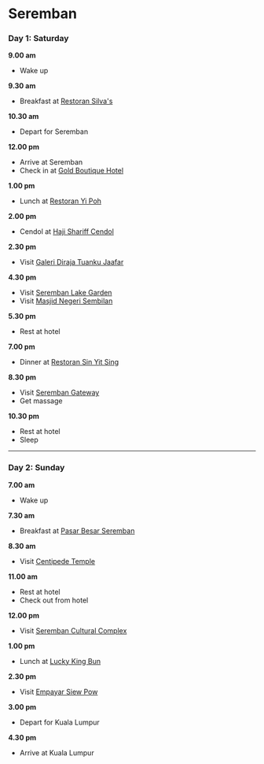 # Seremban

### Day 1: Saturday

**9.00 am**
- Wake up

**9.30 am**
- Breakfast at [Restoran Silva's](https://www.tripadvisor.com.my/Restaurant_Review-g298317-d10461083-Reviews-Restoran_Silva_s_Curry_house-Subang_Jaya_Petaling_District_Selangor.html)

**10.30 am**
- Depart for Seremban

**12.00 pm**
- Arrive at Seremban
- Check in at [Gold Boutique Hotel](https://www.agoda.com/gold-boutique-hotel-seremban/hotel/seremban-my.html?cid=-218)

**1.00 pm**
- Lunch at [Restoran Yi Poh](http://johorkaki.blogspot.com/2014/06/restoran-yi-poh-in-seremban-malaysia.html)

**2.00 pm**
- Cendol at [Haji Shariff Cendol](http://goodyfoodies.blogspot.com/2018/01/haji-shariff-cendol-seremban.html)

**2.30 pm**
- Visit [Galeri Diraja Tuanku Jaafar](https://www.malaysia-traveller.com/galeri-diraja-tuanku-jaafar.html)

**4.30 pm**
- Visit [Seremban Lake Garden](http://www.mpsns.gov.my/en/visitors/places-interest/lake-garden)
- Visit [Masjid Negeri Sembilan](https://travelmalaysia.me/guide/?loc=29651&outlet=yes&place=)

**5.30 pm**
- Rest at hotel

**7.00 pm**
- Dinner at [Restoran Sin Yit Sing](http://venoth.blogspot.com/2018/05/restoran-sin-yit-sing-serembannegeri.html)

**8.30 pm**
- Visit [Seremban Gateway](https://www.klnow.com.my/english/seremban-gateway-place-chill-long-drive/)
- Get massage

**10.30 pm**
- Rest at hotel
- Sleep

---

### Day 2: Sunday

**7.00 am**
- Wake up

**7.30 am**
- Breakfast at [Pasar Besar Seremban](https://my.openrice.com/en/negerisembilan/article/best-local-food-to-eat-at-pasar-besar-seremban-a934)

**8.30 am**
- Visit [Centipede Temple](https://www.malaysia-traveller.com/centipede-temple.html)

**11.00 am**
- Rest at hotel
- Check out from hotel

**12.00 pm**
- Visit [Seremban Cultural Complex](https://www.tripadvisor.com.my/Attraction_Review-g298290-d457056-Reviews-Seremban_Cultural_Complex-Seremban_Seremban_District_Negeri_Sembilan.html)

**1.00 pm**
- Lunch at [Lucky King Bun](http://www.vkeong.com/eat/lucky-king-bun-seremban/)

**2.30 pm**
- Visit [Empayar Siew Pow](https://travelmalaysia.me/empayar-seremban-siew-pow/?p=29834)

**3.00 pm**
- Depart for Kuala Lumpur

**4.30 pm**
- Arrive at Kuala Lumpur
